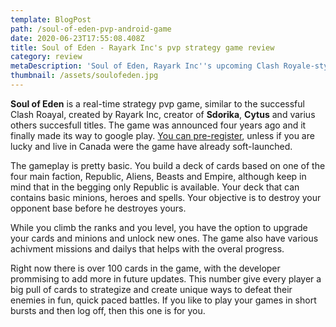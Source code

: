 ```yaml
---
template: BlogPost
path: /soul-of-eden-pvp-android-game
date: 2020-06-23T17:55:08.408Z
title: Soul of Eden - Rayark Inc's pvp strategy game review
category: review
metaDescription: 'Soul of Eden, Rayark Inc''s upcoming Clash Royale-style strategy game, review.'
thumbnail: /assets/soulofeden.jpg
---
```

**Soul of Eden** is a real-time strategy pvp game, similar to the successful Clash Roayal, created by Rayark Inc, creator of **Sdorika**, **Cytus** and varius others succesfull titles. The game was announced four years ago and it finally made its way to google play. [You can pre-register](https://play.google.com/store/apps/details?id=com.rayark.rush), unless if you are lucky and live in Canada were the game have already soft-launched. 

The gameplay is pretty basic. You build a deck of cards based on one of the four main faction, Republic, Aliens, Beasts and Empire, although keep in mind that in the begging only Republic is available. Your deck that can contains basic minions, heroes and spells. Your objective is to destroy your opponent base before he destroyes yours.

While you climb the ranks and you level, you have the option to upgrade your cards and minions and unlock new ones. The game also have various achivment missions and dailys that helps with the overal progress.

Right now there is over 100 cards in the game, with the developer prommising to add more in future updates. This number give every player a big pull of cards to strategize and create unique ways to defeat their enemies in fun, quick paced battles. If you like to play your games in short bursts and then log off, then this one is for you.
